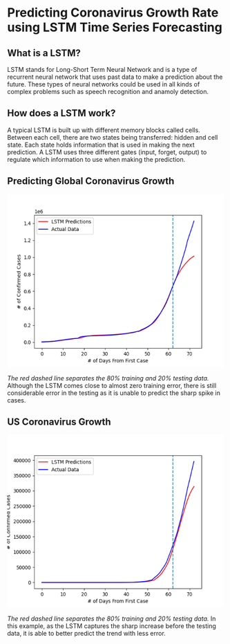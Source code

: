 # Predicting Coronavirus Growth Rate using LSTM Time Series Forecasting

## What is a LSTM?
LSTM stands for Long-Short Term Neural Network and is a type of recurrent neural network that uses past data to make a prediction about the future. These types of neural networks could be used in all kinds of complex problems such as speech recognition and anamoly detection. 

## How does a LSTM work?
A typical LSTM is built up with different memory blocks called cells. Between each cell, there are two states being transferred: hidden and cell state. Each state holds information that is used in making the next prediction. A LSTM uses three different gates (input, forget, output) to regulate which information to use when making the prediction. 

## Predicting Global Coronavirus Growth
<img src="GlobalCases.png" width="500" height="400">

*The red dashed line separates the 80% training and 20% testing data.* Although the LSTM comes close to almost zero training error, there is still considerable error in the testing as it is unable to predict the sharp spike in cases.

## US Coronavirus Growth
<img src="USCases.png" width="500" height="400">

*The red dashed line separates the 80% training and 20% testing data.* In this example, as the LSTM captures the sharp increase before the testing data, it is able to better predict the trend with less error.
